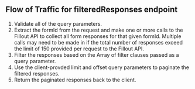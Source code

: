 ## Flow of Traffic for filteredResponses endpoint
1. Validate all of the query parameters.
2. Extract the formId from the request and make one or more calls to the Fillout API
to collect all form responses for that given formId. Multiple calls may need to be made
in if the total number of responses exceed the limit of 150 provided per request to the 
Fillout API.
3. Filter the responses based on the Array of filter clauses passed as a query parameter.
4. Use the client-provded limit and offset query parameters to paginate the filtered responses. 
5. Return the paginated responses back to the client. 


